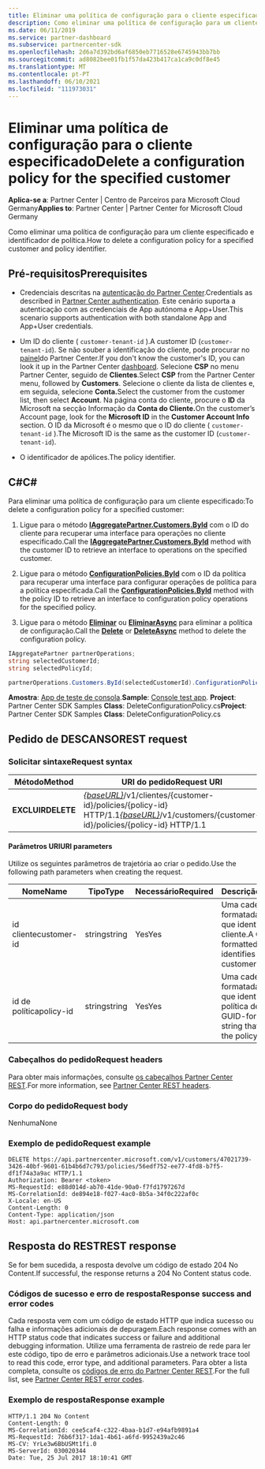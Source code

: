 ```yaml
---
title: Eliminar uma política de configuração para o cliente especificado
description: Como eliminar uma política de configuração para um cliente especificado e identificador de política.
ms.date: 06/11/2019
ms.service: partner-dashboard
ms.subservice: partnercenter-sdk
ms.openlocfilehash: 2d6a7d392bd6af6850eb7716528e6745943bb7bb
ms.sourcegitcommit: ad8082bee01fb1f57da423b417ca1ca9c0df8e45
ms.translationtype: MT
ms.contentlocale: pt-PT
ms.lasthandoff: 06/10/2021
ms.locfileid: "111973031"
---
```

# <a name="delete-a-configuration-policy-for-the-specified-customer"></a><span data-ttu-id="4092b-103">Eliminar uma política de configuração para o cliente especificado</span><span class="sxs-lookup"><span data-stu-id="4092b-103">Delete a configuration policy for the specified customer</span></span>

<span data-ttu-id="4092b-104">**Aplica-se a**: Partner Center | Centro de Parceiros para Microsoft Cloud Germany</span><span class="sxs-lookup"><span data-stu-id="4092b-104">**Applies to**: Partner Center | Partner Center for Microsoft Cloud Germany</span></span>

<span data-ttu-id="4092b-105">Como eliminar uma política de configuração para um cliente especificado e identificador de política.</span><span class="sxs-lookup"><span data-stu-id="4092b-105">How to delete a configuration policy for a specified customer and policy identifier.</span></span>

## <a name="prerequisites"></a><span data-ttu-id="4092b-106">Pré-requisitos</span><span class="sxs-lookup"><span data-stu-id="4092b-106">Prerequisites</span></span>

- <span data-ttu-id="4092b-107">Credenciais descritas na [autenticação do Partner Center](partner-center-authentication.md).</span><span class="sxs-lookup"><span data-stu-id="4092b-107">Credentials as described in [Partner Center authentication](partner-center-authentication.md).</span></span> <span data-ttu-id="4092b-108">Este cenário suporta a autenticação com as credenciais de App autónoma e App+User.</span><span class="sxs-lookup"><span data-stu-id="4092b-108">This scenario supports authentication with both standalone App and App+User credentials.</span></span>

- <span data-ttu-id="4092b-109">Um ID do cliente ( `customer-tenant-id` ).</span><span class="sxs-lookup"><span data-stu-id="4092b-109">A customer ID (`customer-tenant-id`).</span></span> <span data-ttu-id="4092b-110">Se não souber a identificação do cliente, pode procurar no [painel](https://partner.microsoft.com/dashboard)do Partner Center.</span><span class="sxs-lookup"><span data-stu-id="4092b-110">If you don't know the customer's ID, you can look it up in the Partner Center [dashboard](https://partner.microsoft.com/dashboard).</span></span> <span data-ttu-id="4092b-111">Selecione **CSP** no menu Partner Center, seguido de **Clientes**.</span><span class="sxs-lookup"><span data-stu-id="4092b-111">Select **CSP** from the Partner Center menu, followed by **Customers**.</span></span> <span data-ttu-id="4092b-112">Selecione o cliente da lista de clientes e, em seguida, selecione **Conta.**</span><span class="sxs-lookup"><span data-stu-id="4092b-112">Select the customer from the customer list, then select **Account**.</span></span> <span data-ttu-id="4092b-113">Na página conta do cliente, procure o **ID** da Microsoft na secção Informação da **Conta do Cliente.**</span><span class="sxs-lookup"><span data-stu-id="4092b-113">On the customer’s Account page, look for the **Microsoft ID** in the **Customer Account Info** section.</span></span> <span data-ttu-id="4092b-114">O ID da Microsoft é o mesmo que o ID do cliente ( `customer-tenant-id` ).</span><span class="sxs-lookup"><span data-stu-id="4092b-114">The Microsoft ID is the same as the customer ID  (`customer-tenant-id`).</span></span>

- <span data-ttu-id="4092b-115">O identificador de apólices.</span><span class="sxs-lookup"><span data-stu-id="4092b-115">The policy identifier.</span></span>

## <a name="c"></a><span data-ttu-id="4092b-116">C\#</span><span class="sxs-lookup"><span data-stu-id="4092b-116">C\#</span></span>

<span data-ttu-id="4092b-117">Para eliminar uma política de configuração para um cliente especificado:</span><span class="sxs-lookup"><span data-stu-id="4092b-117">To delete a configuration policy for a specified customer:</span></span>

1. <span data-ttu-id="4092b-118">Ligue para o método [**IAggregatePartner.Customers.ById**](/dotnet/api/microsoft.store.partnercenter.customers.icustomercollection.byid) com o ID do cliente para recuperar uma interface para operações no cliente especificado.</span><span class="sxs-lookup"><span data-stu-id="4092b-118">Call the [**IAggregatePartner.Customers.ById**](/dotnet/api/microsoft.store.partnercenter.customers.icustomercollection.byid) method with the customer ID to retrieve an interface to operations on the specified customer.</span></span>

2. <span data-ttu-id="4092b-119">Ligue para o método [**ConfigurationPolicies.ById**](/dotnet/api/microsoft.store.partnercenter.devicesdeployment.iconfigurationpolicycollection.byid) com o ID da política para recuperar uma interface para configurar operações de política para a política especificada.</span><span class="sxs-lookup"><span data-stu-id="4092b-119">Call the [**ConfigurationPolicies.ById**](/dotnet/api/microsoft.store.partnercenter.devicesdeployment.iconfigurationpolicycollection.byid) method with the policy ID to retrieve an interface to configuration policy operations for the specified policy.</span></span>

3. <span data-ttu-id="4092b-120">Ligue para o método [**Eliminar**](/dotnet/api/microsoft.store.partnercenter.devicesdeployment.iconfigurationpolicy.delete) ou [**EliminarAsync**](/dotnet/api/microsoft.store.partnercenter.devicesdeployment.iconfigurationpolicy.deleteasync) para eliminar a política de configuração.</span><span class="sxs-lookup"><span data-stu-id="4092b-120">Call the [**Delete**](/dotnet/api/microsoft.store.partnercenter.devicesdeployment.iconfigurationpolicy.delete) or [**DeleteAsync**](/dotnet/api/microsoft.store.partnercenter.devicesdeployment.iconfigurationpolicy.deleteasync) method to delete the configuration policy.</span></span>

``` csharp
IAggregatePartner partnerOperations;
string selectedCustomerId;
string selectedPolicyId;

partnerOperations.Customers.ById(selectedCustomerId).ConfigurationPolicies.ById(selectedPolicyId).Delete();
```

<span data-ttu-id="4092b-121">**Amostra**: [App de teste de consola](console-test-app.md).</span><span class="sxs-lookup"><span data-stu-id="4092b-121">**Sample**: [Console test app](console-test-app.md).</span></span> <span data-ttu-id="4092b-122">**Project**: Partner Center SDK Samples **Class**: DeleteConfigurationPolicy.cs</span><span class="sxs-lookup"><span data-stu-id="4092b-122">**Project**: Partner Center SDK Samples **Class**: DeleteConfigurationPolicy.cs</span></span>

## <a name="rest-request"></a><span data-ttu-id="4092b-123">Pedido de DESCANSO</span><span class="sxs-lookup"><span data-stu-id="4092b-123">REST request</span></span>

### <a name="request-syntax"></a><span data-ttu-id="4092b-124">Solicitar sintaxe</span><span class="sxs-lookup"><span data-stu-id="4092b-124">Request syntax</span></span>

| <span data-ttu-id="4092b-125">Método</span><span class="sxs-lookup"><span data-stu-id="4092b-125">Method</span></span>     | <span data-ttu-id="4092b-126">URI do pedido</span><span class="sxs-lookup"><span data-stu-id="4092b-126">Request URI</span></span>                                                                                          |
|------------|------------------------------------------------------------------------------------------------------|
| <span data-ttu-id="4092b-127">**EXCLUIR**</span><span class="sxs-lookup"><span data-stu-id="4092b-127">**DELETE**</span></span> | <span data-ttu-id="4092b-128">[*{baseURL}*](partner-center-rest-urls.md)/v1/clientes/{customer-id}/policies/{policy-id} HTTP/1.1</span><span class="sxs-lookup"><span data-stu-id="4092b-128">[*{baseURL}*](partner-center-rest-urls.md)/v1/customers/{customer-id}/policies/{policy-id} HTTP/1.1</span></span> |

#### <a name="uri-parameters"></a><span data-ttu-id="4092b-129">Parâmetros URI</span><span class="sxs-lookup"><span data-stu-id="4092b-129">URI parameters</span></span>

<span data-ttu-id="4092b-130">Utilize os seguintes parâmetros de trajetória ao criar o pedido.</span><span class="sxs-lookup"><span data-stu-id="4092b-130">Use the following path parameters when creating the request.</span></span>

| <span data-ttu-id="4092b-131">Nome</span><span class="sxs-lookup"><span data-stu-id="4092b-131">Name</span></span>        | <span data-ttu-id="4092b-132">Tipo</span><span class="sxs-lookup"><span data-stu-id="4092b-132">Type</span></span>   | <span data-ttu-id="4092b-133">Necessário</span><span class="sxs-lookup"><span data-stu-id="4092b-133">Required</span></span> | <span data-ttu-id="4092b-134">Descrição</span><span class="sxs-lookup"><span data-stu-id="4092b-134">Description</span></span>                                                   |
|-------------|--------|----------|---------------------------------------------------------------|
| <span data-ttu-id="4092b-135">id cliente</span><span class="sxs-lookup"><span data-stu-id="4092b-135">customer-id</span></span> | <span data-ttu-id="4092b-136">string</span><span class="sxs-lookup"><span data-stu-id="4092b-136">string</span></span> | <span data-ttu-id="4092b-137">Yes</span><span class="sxs-lookup"><span data-stu-id="4092b-137">Yes</span></span>      | <span data-ttu-id="4092b-138">Uma cadeia formatada pelo GUID que identifica o cliente.</span><span class="sxs-lookup"><span data-stu-id="4092b-138">A GUID-formatted string that identifies the customer.</span></span>         |
| <span data-ttu-id="4092b-139">id de política</span><span class="sxs-lookup"><span data-stu-id="4092b-139">policy-id</span></span>   | <span data-ttu-id="4092b-140">string</span><span class="sxs-lookup"><span data-stu-id="4092b-140">string</span></span> | <span data-ttu-id="4092b-141">Yes</span><span class="sxs-lookup"><span data-stu-id="4092b-141">Yes</span></span>      | <span data-ttu-id="4092b-142">Uma cadeia formatada por GUID que identifica a política de eliminar.</span><span class="sxs-lookup"><span data-stu-id="4092b-142">A GUID-formatted string that identifies the policy to delete.</span></span> |

### <a name="request-headers"></a><span data-ttu-id="4092b-143">Cabeçalhos do pedido</span><span class="sxs-lookup"><span data-stu-id="4092b-143">Request headers</span></span>

<span data-ttu-id="4092b-144">Para obter mais informações, consulte [os cabeçalhos Partner Center REST](headers.md).</span><span class="sxs-lookup"><span data-stu-id="4092b-144">For more information, see [Partner Center REST headers](headers.md).</span></span>

### <a name="request-body"></a><span data-ttu-id="4092b-145">Corpo do pedido</span><span class="sxs-lookup"><span data-stu-id="4092b-145">Request body</span></span>

<span data-ttu-id="4092b-146">Nenhuma</span><span class="sxs-lookup"><span data-stu-id="4092b-146">None</span></span>

### <a name="request-example"></a><span data-ttu-id="4092b-147">Exemplo de pedido</span><span class="sxs-lookup"><span data-stu-id="4092b-147">Request example</span></span>

```http
DELETE https://api.partnercenter.microsoft.com/v1/customers/47021739-3426-40bf-9601-61b4b6d7c793/policies/56edf752-ee77-4fd8-b7f5-df1f74a3a9ac HTTP/1.1
Authorization: Bearer <token>
MS-RequestId: e88d014d-ab70-41de-90a0-f7fd1797267d
MS-CorrelationId: de894e18-f027-4ac0-8b5a-34f0c222af0c
X-Locale: en-US
Content-Length: 0
Content-Type: application/json
Host: api.partnercenter.microsoft.com
```

## <a name="rest-response"></a><span data-ttu-id="4092b-148">Resposta do REST</span><span class="sxs-lookup"><span data-stu-id="4092b-148">REST response</span></span>

<span data-ttu-id="4092b-149">Se for bem sucedida, a resposta devolve um código de estado 204 No Content.</span><span class="sxs-lookup"><span data-stu-id="4092b-149">If successful, the response returns a 204 No Content status code.</span></span>

### <a name="response-success-and-error-codes"></a><span data-ttu-id="4092b-150">Códigos de sucesso e erro de resposta</span><span class="sxs-lookup"><span data-stu-id="4092b-150">Response success and error codes</span></span>

<span data-ttu-id="4092b-151">Cada resposta vem com um código de estado HTTP que indica sucesso ou falha e informações adicionais de depuragem.</span><span class="sxs-lookup"><span data-stu-id="4092b-151">Each response comes with an HTTP status code that indicates success or failure and additional debugging information.</span></span> <span data-ttu-id="4092b-152">Utilize uma ferramenta de rastreio de rede para ler este código, tipo de erro e parâmetros adicionais.</span><span class="sxs-lookup"><span data-stu-id="4092b-152">Use a network trace tool to read this code, error type, and additional parameters.</span></span> <span data-ttu-id="4092b-153">Para obter a lista completa, consulte os [códigos de erro do Partner Center REST](error-codes.md).</span><span class="sxs-lookup"><span data-stu-id="4092b-153">For the full list, see [Partner Center REST error codes](error-codes.md).</span></span>

### <a name="response-example"></a><span data-ttu-id="4092b-154">Exemplo de resposta</span><span class="sxs-lookup"><span data-stu-id="4092b-154">Response example</span></span>

```http
HTTP/1.1 204 No Content
Content-Length: 0
MS-CorrelationId: cee5caf4-c322-4baa-b1d7-e94afb9891a4
MS-RequestId: 76b6f317-1da1-4b61-a6fd-9952439a2c46
MS-CV: YrLe3w6BbUSMt1fi.0
MS-ServerId: 030020344
Date: Tue, 25 Jul 2017 18:10:41 GMT
```
